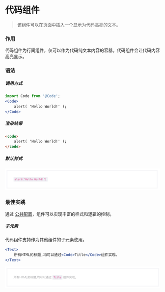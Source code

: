 # 代码组件
> 该组件可以在页面中插入一个显示为代码高亮的文本。

### 作用
代码组件为行间组件，仅可以作为代码纯文本内容的容器。代码组件会让代码内容高亮显示。
 
### 语法
##### 调用方式
``` jsx
import Code from '@Code';
<Code>
    alert( 'Hello World!' );
</Code>
```
##### 渲染结果
``` html
<code>
    alert( 'Hello World!' );
</code>
```
##### 默认样式
![](./_image/2018-06-21-11-27-24.jpg)
### 最佳实践
通过 [公共配置](../ch1/public.md)，组件可以实现丰富的样式和逻辑的控制。
##### 子元素
代码组件支持作为其他组件的子元素使用。
```jsx
<Text>
    所有HTML的标题,均可以通过<Code>Title</Code>组件实现。
</Text>
```

![](./_image/2018-06-21-11-31-27.jpg)
